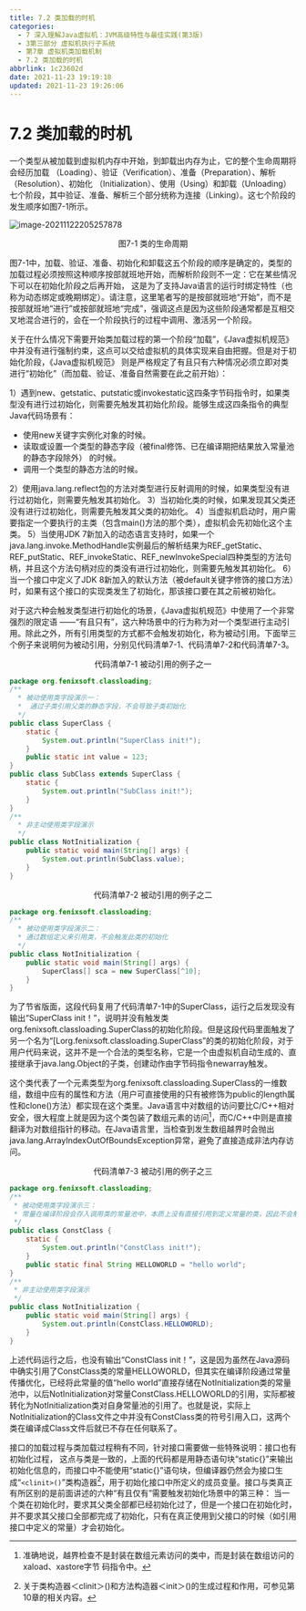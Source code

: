 ```yaml
---
title: 7.2 类加载的时机
categories: 
  - 7 深入理解Java虛拟机：JVM高级特性与最佳实践(第3版)
  - 3第三部分 虚拟机执行子系统
  - 第7章 虚拟机类加载机制
  - 7.2 类加载的时机
abbrlink: 1c23602d
date: 2021-11-23 19:19:18
updated: 2021-11-23 19:26:06
---
```

# 7.2 类加载的时机
一个类型从被加载到虚拟机内存中开始，到卸载出内存为止，它的整个生命周期将会经历加载 （Loading）、验证（Verification）、准备（Preparation）、解析（Resolution）、初始化 （Initialization）、使用（Using）和卸载（Unloading）七个阶段，其中验证、准备、解析三个部分统称为连接（Linking）。这七个阶段的发生顺序如图7-1所示。

![image-20211122205257878](https://gitee.com/XiaoLan223/images/raw/master/Blog/Sum/20211122205305.png)
<center>图7-1 类的生命周期</center>

图7-1中，加载、验证、准备、初始化和卸载这五个阶段的顺序是确定的，类型的加载过程必须按照这种顺序按部就班地开始，而解析阶段则不一定：它在某些情况下可以在初始化阶段之后再开始， 这是为了支持Java语言的运行时绑定特性（也称为动态绑定或晚期绑定）。请注意，这里笔者写的是按部就班地“开始”，而不是按部就班地“进行”或按部就班地“完成”，强调这点是因为这些阶段通常都是互相交叉地混合进行的，会在一个阶段执行的过程中调用、激活另一个阶段。

关于在什么情况下需要开始类加载过程的第一个阶段“加载”，《Java虚拟机规范》中并没有进行强制约束，这点可以交给虚拟机的具体实现来自由把握。但是对于初始化阶段，《Java虚拟机规范》 则是严格规定了有且只有六种情况必须立即对类进行“初始化”（而加载、验证、准备自然需要在此之前开始）：

1）遇到new、getstatic、putstatic或invokestatic这四条字节码指令时，如果类型没有进行过初始化，则需要先触发其初始化阶段。能够生成这四条指令的典型Java代码场景有：
- 使用new关键字实例化对象的时候。
- 读取或设置一个类型的静态字段（被final修饰、已在编译期把结果放入常量池的静态字段除外） 的时候。
- 调用一个类型的静态方法的时候。

2）使用java.lang.reflect包的方法对类型进行反射调用的时候，如果类型没有进行过初始化，则需要先触发其初始化。
3）当初始化类的时候，如果发现其父类还没有进行过初始化，则需要先触发其父类的初始化。 
4）当虚拟机启动时，用户需要指定一个要执行的主类（包含main()方法的那个类），虚拟机会先初始化这个主类。 
5）当使用JDK 7新加入的动态语言支持时，如果一个java.lang.invoke.MethodHandle实例最后的解析结果为REF_getStatic、REF_putStatic、REF_invokeStatic、REF_newInvokeSpecial四种类型的方法句柄，并且这个方法句柄对应的类没有进行过初始化，则需要先触发其初始化。 
6）当一个接口中定义了JDK 8新加入的默认方法（被default关键字修饰的接口方法）时，如果有这个接口的实现类发生了初始化，那该接口要在其之前被初始化。

对于这六种会触发类型进行初始化的场景，《Java虚拟机规范》中使用了一个非常强烈的限定语 ——“有且只有”，这六种场景中的行为称为对一个类型进行主动引用。除此之外，所有引用类型的方式都不会触发初始化，称为被动引用。下面举三个例子来说明何为被动引用，分别见代码清单7-1、代码清单7-2和代码清单7-3。

<center>代码清单7-1 被动引用的例子之一</center>

```java
package org.fenixsoft.classloading;
/**
  * 被动使用类字段演示一： 
  *  通过子类引用父类的静态字段，不会导致子类初始化 
  */
public class SuperClass {
    static {
        System.out.println("SuperClass init!");
    }
    public static int value = 123;
}
public class SubClass extends SuperClass {
    static {
        System.out.println("SubClass init!");
    }
}
/**
  * 非主动使用类字段演示
  */
public class NotInitialization {
    public static void main(String[] args) {
        System.out.println(SubClass.value);
    }
}
```

<center>代码清单7-2 被动引用的例子之二</center>

```java
package org.fenixsoft.classloading;
/**
  * 被动使用类字段演示二： 
  * 通过数组定义来引用类，不会触发此类的初始化 
  */
public class NotInitialization {
    public static void main(String[] args) {
        SuperClass[] sca = new SuperClass[^10];
    }
}
```
为了节省版面，这段代码复用了代码清单7-1中的SuperClass，运行之后发现没有输出“SuperClass init！”，说明并没有触发类org.fenixsoft.classloading.SuperClass的初始化阶段。但是这段代码里面触发了另一个名为“[Lorg.fenixsoft.classloading.SuperClass”的类的初始化阶段，对于用户代码来说，这并不是一个合法的类型名称，它是一个由虚拟机自动生成的、直接继承于java.lang.Object的子类，创建动作由字节码指令newarray触发。

这个类代表了一个元素类型为org.fenixsoft.classloading.SuperClass的一维数组，数组中应有的属性和方法（用户可直接使用的只有被修饰为public的length属性和clone()方法）都实现在这个类里。Java语言中对数组的访问要比C/C++相对安全，很大程度上就是因为这个类包装了数组元素的访问[^1]，而C/C++中则是直接翻译为对数组指针的移动。在Java语言里，当检查到发生数组越界时会抛出java.lang.ArrayIndexOutOfBoundsException异常，避免了直接造成非法内存访问。

<center>代码清单7-3 被动引用的例子之三</center>

```java
package org.fenixsoft.classloading;
/**
 * 被动使用类字段演示三： 
 * 常量在编译阶段会存入调用类的常量池中，本质上没有直接引用到定义常量的类，因此不会触发定义常量的 类的初始化 
 */
public class ConstClass {
    static {
        System.out.println("ConstClass init!");
    }
    public static final String HELLOWORLD = "hello world";
}
/**
 * 非主动使用类字段演示 
 */
public class NotInitialization {
    public static void main(String[] args) {
        System.out.println(ConstClass.HELLOWORLD);
    }
}
```
上述代码运行之后，也没有输出“ConstClass init！”，这是因为虽然在Java源码中确实引用了ConstClass类的常量HELLOWORLD，但其实在编译阶段通过常量传播优化，已经将此常量的值“hello world”直接存储在NotInitialization类的常量池中，以后NotInitialization对常量ConstClass.HELLOWORLD的引用，实际都被转化为NotInitialization类对自身常量池的引用了。也就是说，实际上NotInitialization的Class文件之中并没有ConstClass类的符号引用入口，这两个类在编译成Class文件后就已不存在任何联系了。

接口的加载过程与类加载过程稍有不同，针对接口需要做一些特殊说明：接口也有初始化过程， 这点与类是一致的，上面的代码都是用静态语句块“static{}”来输出初始化信息的，而接口中不能使用“static{}”语句块，但编译器仍然会为接口生成“`<clinit>()`”类构造器[^2]，用于初始化接口中所定义的成员变量。接口与类真正有所区别的是前面讲述的六种“有且仅有”需要触发初始化场景中的第三种： 当一个类在初始化时，要求其父类全部都已经初始化过了，但是一个接口在初始化时，并不要求其父接口全部都完成了初始化，只有在真正使用到父接口的时候（如引用接口中定义的常量）才会初始化。

[^1]: 准确地说，越界检查不是封装在数组元素访问的类中，而是封装在数组访问的xaload、xastore字节 码指令中。 
[^2]: 关于类构造器＜clinit＞()和方法构造器＜init＞()的生成过程和作用，可参见第10章的相关内容。
